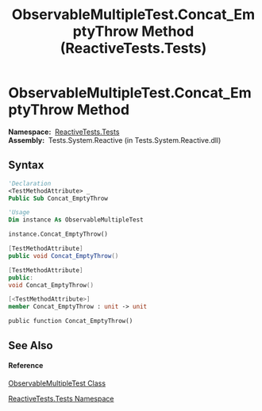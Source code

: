 ﻿---
title: ObservableMultipleTest.Concat_EmptyThrow Method  (ReactiveTests.Tests)
TOCTitle: Concat_EmptyThrow Method
ms:assetid: M:ReactiveTests.Tests.ObservableMultipleTest.Concat_EmptyThrow
ms:mtpsurl: https://msdn.microsoft.com/en-us/library/reactivetests.tests.observablemultipletest.concat_emptythrow(v=VS.103)
ms:contentKeyID: 36618916
ms.date: 06/28/2011
mtps_version: v=VS.103
f1_keywords:
- ReactiveTests.Tests.ObservableMultipleTest.Concat_EmptyThrow
dev_langs:
- CSharp
- JScript
- VB
- FSharp
- c++
---

# ObservableMultipleTest.Concat\_EmptyThrow Method

**Namespace:**  [ReactiveTests.Tests](hh289046\(v=vs.103\).md)  
**Assembly:**  Tests.System.Reactive (in Tests.System.Reactive.dll)

## Syntax

``` vb
'Declaration
<TestMethodAttribute> _
Public Sub Concat_EmptyThrow
```

``` vb
'Usage
Dim instance As ObservableMultipleTest

instance.Concat_EmptyThrow()
```

``` csharp
[TestMethodAttribute]
public void Concat_EmptyThrow()
```

``` c++
[TestMethodAttribute]
public:
void Concat_EmptyThrow()
```

``` fsharp
[<TestMethodAttribute>]
member Concat_EmptyThrow : unit -> unit 
```

``` jscript
public function Concat_EmptyThrow()
```

## See Also

#### Reference

[ObservableMultipleTest Class](hh303586\(v=vs.103\).md)

[ReactiveTests.Tests Namespace](hh289046\(v=vs.103\).md)

